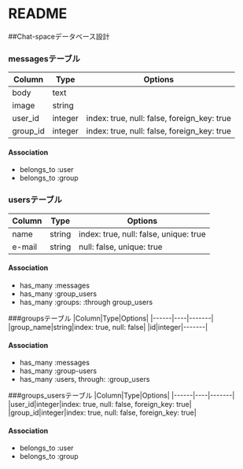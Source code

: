 # README

##Chat-spaceデータベース設計

### messagesテーブル

|Column|Type|Options|
|------|----|-------|
|body|text|
|image|string|
|user_id|integer|index: true, null: false, foreign_key: true|
|group_id|integer|index: true, null: false, foreign_key: true|

#### Association
- belongs_to :user
- belongs_to :group

### usersテーブル
|Column|Type|Options|
|------|----|-------|
|name|string|index: true, null: false, unique: true|
|e-mail|string|null: false, unique: true|

#### Association
- has_many :messages
- has_many :group_users
- has_many :groups: :through group_users

###groupsテーブル
|Column|Type|Options|
|------|----|-------|
|group_name|string|index: true, null: false|
|id|integer|-------|

#### Association
- has_many :messages
- has_many :group-users
- has_many :users, through: :group_users

###groups_usersテーブル
|Column|Type|Options|
|------|----|-------|
|user_id|integer|index: true, null: false, foreign_key: true|
|group_id|integer|index: true, null: false, foreign_key: true|

#### Association
- belongs_to :user
- belongs_to :group


